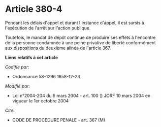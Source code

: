# Article 380-4

Pendant les délais d'appel et durant l'instance d'appel, il est sursis à l'exécution de l'arrêt sur l'action publique.

Toutefois, le mandat de dépôt continue de produire ses effets à l'encontre de la personne condamnée à une peine privative de
liberté conformément aux dispositions du deuxième alinéa de l'article 367.

**Liens relatifs à cet article**

_Codifié par_:

  - Ordonnance 58-1296 1958-12-23

_Modifié par_:

  - Loi n°2004-204 du 9 mars 2004 - art. 100 () JORF 10 mars 2004 en vigueur le 1er octobre 2004

_Cite_:

  - CODE DE PROCEDURE PENALE - art. 367 (M)

